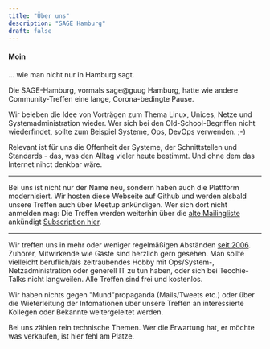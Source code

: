 ```yaml
---
title: "Über uns"
description: "SAGE Hamburg"
draft: false
---
```


#### Moin ####

... wie man nicht nur in Hamburg sagt.

Die SAGE-Hamburg, vormals sage@guug Hamburg, hatte wie andere Community-Treffen eine lange, Corona-bedingte Pause.

Wir beleben die Idee von Vorträgen zum Thema Linux, Unices, Netze und Systemadministration wieder. Wer sich
bei den Old-School-Begriffen nicht wiederfindet, sollte zum Beispiel Systeme, Ops, DevOps verwenden. ;-)

Relevant ist für uns die Offenheit der Systeme, der Schnittstellen und Standards - das, was den Alltag
vieler heute bestimmt. Und ohne dem das Internet nihct denkbar wäre.

----

Bei uns ist nicht nur der Name neu, sondern haben auch die Plattform modernisiert. Wir hosten diese Webseite auf Github
und werden alsbald unsere Treffen auch über Meetup ankündigen. Wer sich dort nicht anmelden mag: Die Treffen werden
weiterhin über die [alte Mailingliste](https://lists.guug.de/pipermail/sage-hamburg/) ankündigt [Subscription hier](https://lists.guug.de/cgi-bin/mailman/listinfo/sage-hamburg).

----

Wir treffen uns in mehr oder weniger regelmäßigen Abständen [seit 2006](https://sage-hamburg.github.io/historisch/). Zuhörer, Mitwirkende wie Gäste sind herzlich gern gesehen. Man sollte vielleicht beruflich/als zeitraubendes Hobby mit Ops/System-, Netzadministration oder generell IT zu tun haben, oder sich bei Tecchie-Talks nicht langweilen. Alle Treffen sind frei und kostenlos.

Wir haben nichts gegen "Mund"propaganda (Mails/Tweets etc.) oder über die Wieterleitung der Infomationen uber unsere Treffen an interessierte Kollegen oder Bekannte weitergeleitet werden.

Bei uns zählen rein technische Themen. Wer die Erwartung hat, er möchte was verkaufen, ist hier fehl am Platze.


